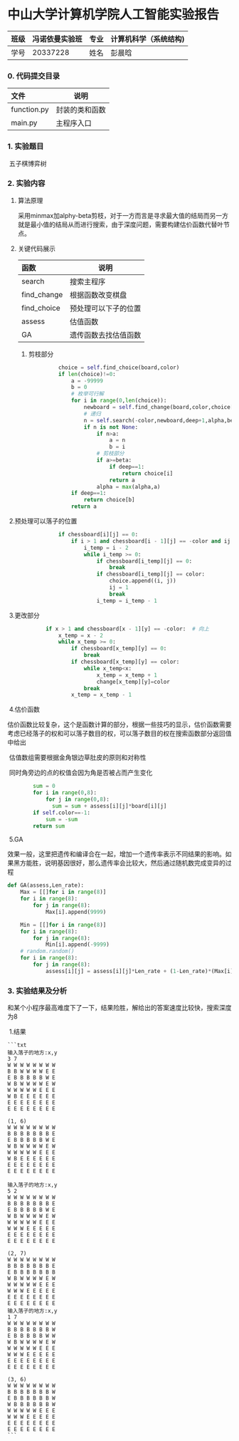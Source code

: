 # 中山大学计算机学院人工智能实验报告

| 班级 | 冯诺依曼实验班 | 专业 | 计算机科学（系统结构) |
| :--- | -------------- | ---- | --------------------- |
| 学号 | 20337228       | 姓名 | 彭晨晗                |

### 0. 代码提交目录

|文件|说明|
|:---|----|
|function.py|封装的类和函数|
|main.py|主程序入口|

### 1. 实验题目

​	 五子棋博弈树

### 2. 实验内容

1. 算法原理

   ​	采用minmax加alphy-beta剪枝，对于一方而言是寻求最大值的结局而另一方就是最小值的结局从而进行搜索，由于深度问题，需要构建估价函数代替叶节点。 

2. 关键代码展示

   |函数|说明|
   |:---|----|
   |search|搜索主程序|
   |find_change|根据函数改变棋盘|
   |find_choice|预处理可以下子的位置|
   |assess|估值函数|
   |GA|遗传函数去找估值函数|

   1. 剪枝部分
``` python
                choice = self.find_choice(board,color)
                if len(choice)!=0:
                    a = -99999
                    b = 0
                    # 枚举可行解
                    for i in range(0,len(choice)):
                        newboard = self.find_change(board,color,choice[i])
                        # 递归
                        n = self.search(-color,newboard,deep+1,alpha,beta,t)
                        if n is not None:
                            if n>a:
                                a = n
                                b = i
                            # 剪枝部分
                            if a>=beta:
                                if deep==1:
                                    return choice[i]
                                return a
                            alpha = max(alpha,a)
                    if deep==1:
                        return choice[b]
                    return a
```

​            2.预处理可以落子的位置

```python
                if chessboard[i][j] == 0:
                    if i > 1 and chessboard[i - 1][j] == -color and ij == 0: 
                        i_temp = i - 2
                        while i_temp >= 0:
                            if chessboard[i_temp][j] == 0:
                                break
                            if chessboard[i_temp][j] == color:
                                choice.append((i, j))
                                ij = 1
                                break
                            i_temp = i_temp - 1
```

​			3.更改部分

```python
            if x > 1 and chessboard[x - 1][y] == -color:  # 向上
                x_temp = x - 2
                while x_temp >= 0:
                    if chessboard[x_temp][y] == 0:
                        break
                    if chessboard[x_temp][y] == color:
                        while x_temp<x:
                            x_temp = x_temp + 1
                            change[x_temp][y]=color
                        break
                    x_temp = x_temp - 1
```

​			4.估价函数

​	估价函数比较复杂，这个是函数计算的部分，根据一些技巧的显示，估价函数需要考虑已经落子的权和可以落子数目的权，可以落子数目的权在搜索函数部分返回值中给出

​	估值数组需要根据金角银边草肚皮的原则和对称性

​    同时角旁边的点的权值会因为角是否被占而产生变化

```python
        sum = 0
        for i in range(0,8):
            for j in range(0,8):
              sum = sum + assess[i][j]*board[i][j]
        if self.color==-1:
            sum = -sum
        return sum
```

​	5.GA	

​	效果一般，这里把遗传和编译合在一起，增加一个遗传率表示不同结果的影响。如果黑方能胜，说明基因很好，那么遗传率会比较大，然后通过随机数完成变异的过程

```python
def GA(assess,Len_rate):    
    Max = [[]for i in range(8)]
    for i in range(8):
        for j in range(8):
            Max[i].append(9999)

    Min = [[]for i in range(8)]
    for i in range(8):
        for j in range(8):
            Min[i].append(-9999)
    # random.random()
    for i in range(8):
        for j in range(8):
            assess[i][j] = assess[i][j]*Len_rate + (1-Len_rate)*(Max[i][j]*random.random() + Min[i][j]*random.random())
```



### 3. 实验结果及分析

​    和某个小程序最高难度下了一下，结果险胜，解给出的答案速度比较快，搜索深度为8

​    1.结果

    ```txt
    输入落子的地方:x,y
    3 7
    W W W W W W W W 
    B B W W W W E E 
    E B B B B B W E 
    W B W W W W E W 
    W W W W W E E E 
    W B E E E E E E 
    E E E E E E E E 
    E E E E E E E E 
    
    (1, 6)
    W W W W W W W W 
    B B B B B B B E 
    E B B B B B W E 
    W B W W W W E W 
    W W W W W E E E 
    W B E E E E E E 
    E E E E E E E E 
    E E E E E E E E 
    
    输入落子的地方:x,y
    5 2
    W W W W W W W W 
    B B B B B B B E 
    E B B B B B W E 
    W B W W W W E W 
    W W W W W E E E 
    W W W E E E E E 
    E E E E E E E E 
    E E E E E E E E 
    
    (2, 7)
    W W W W W W W W 
    B B B B B B B E 
    E B B B B B B B 
    W B W W W W E W 
    W W W W W E E E 
    W W W E E E E E 
    E E E E E E E E 
    E E E E E E E E 
    输入落子的地方:x,y
    1 7
    W W W W W W W W 
    B B B B B B B W 
    E B B B B B W W 
    W B W W W W E W 
    W W W W W E E E 
    W W W E E E E E 
    E E E E E E E E 
    E E E E E E E E 
    
    (3, 6)
    W W W W W W W W 
    B B B B B B B W 
    E B B B B B B W 
    W B B B B B B W 
    W W W W W E E E 
    W W W E E E E E 
    E E E E E E E E 
    E E E E E E E E 
    ```
